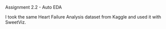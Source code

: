 Assignment 2.2 - Auto EDA

I took the same Heart Failure Analysis dataset from Kaggle and used it with SweetViz. 
